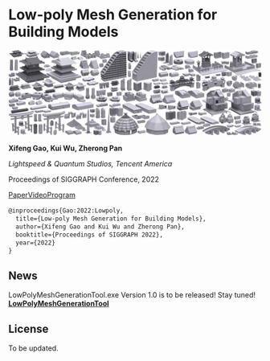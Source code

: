 # Low-poly Mesh Generation for Building Models
![](imgs/Teaser-01-out-fs8.jpg)

**Xifeng Gao, Kui Wu, Zherong Pan**

*Lightspeed & Quantum Studios, Tencent America*

Proceedings of SIGGRAPH Conference, 2022

[Paper](paper.pdf)[Video]()[Program]()

```
@inproceedings{Gao:2022:Lowpoly,
  title={Low-poly Mesh Generation for Building Models},
  author={Xifeng Gao and Kui Wu and Zherong Pan},
  booktitle={Proceedings of SIGGRAPH 2022},
  year={2022}
}
```

## News

LowPolyMeshGenerationTool.exe Version 1.0 is to be released! Stay tuned!
**[LowPolyMeshGenerationTool]()**


## License
To be updated.
